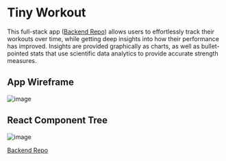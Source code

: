 Tiny Workout
=
This full-stack app ([Backend Repo](https://github.com/MrStashy/tiny-workout-server/tree/main)) allows users to effortlessly track their workouts over time, while getting deep insights into how their performance has improved. Insights are provided graphically as charts, as well as bullet-pointed stats that use scientific data analytics to provide accurate strength measures.

App Wireframe
-
![image](https://github.com/user-attachments/assets/f01a9db7-b35b-48d0-a038-8f31a8461938)

React Component Tree
-
![image](https://github.com/user-attachments/assets/18c1e802-579f-430c-a1f7-03c934c91d9a)

[Backend Repo](https://github.com/MrStashy/tiny-workout-server/tree/main)
